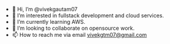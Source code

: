 - 👋 Hi, I’m @vivekgautam07
- 👀 I’m interested in fullstack development and cloud services.
- 🌱 I’m currently learning AWS.
- 💞️ I’m looking to collaborate on opensource work.
- 📫 How to reach me via email vivekgtm07@gmail.com

<!---
vivekgautam07/vivekgautam07 is a ✨ special ✨ repository because its `README.md` (this file) appears on your GitHub profile.
You can click the Preview link to take a look at your changes.
--->
